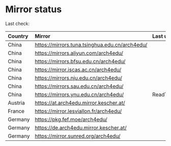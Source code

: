 <script src="./time.js"></script>
# Mirror status
Last check: <script type="text/javascript">localize(1692915359.1517632);</script>

|Country|Mirror|Last update|
|:------|:-----|:----------|
|China|https://mirrors.tuna.tsinghua.edu.cn/arch4edu/|<script type="text/javascript">localize(1692901687);</script>|
|China|https://mirrors.aliyun.com/arch4edu/|<script type="text/javascript">localize(1692901670);</script>|
|China|https://mirrors.bfsu.edu.cn/arch4edu/|<script type="text/javascript">localize(1692901670);</script>|
|China|https://mirror.iscas.ac.cn/arch4edu/|<script type="text/javascript">localize(1692858619);</script>|
|China|https://mirrors.nju.edu.cn/arch4edu/|<script type="text/javascript">localize(1692815393);</script>|
|China|https://mirrors.sau.edu.cn/arch4edu/|<script type="text/javascript">localize(1692901670);</script>|
|China|https://mirrors.ynu.edu.cn/arch4edu/|ReadTimeout|
|Austria|https://at.arch4edu.mirror.kescher.at/|<script type="text/javascript">localize(1692901670);</script>|
|France|https://mirror.lesviallon.fr/arch4edu/|<script type="text/javascript">localize(1692901670);</script>|
|Germany|https://pkg.fef.moe/arch4edu/|<script type="text/javascript">localize(1692901670);</script>|
|Germany|https://de.arch4edu.mirror.kescher.at/|<script type="text/javascript">localize(1692901670);</script>|
|Germany|https://mirror.sunred.org/arch4edu/|<script type="text/javascript">localize(1692901670);</script>|

<script src="./tablefilter/tablefilter.js"></script>
<script src="./table.js"></script>